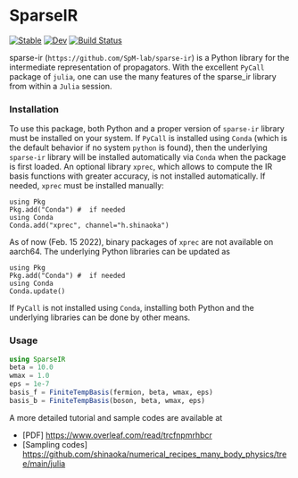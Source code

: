 # SparseIR

[![Stable](https://img.shields.io/badge/docs-stable-blue.svg)](https://shinaoka.github.io/SparseIR.jl/stable)
[![Dev](https://img.shields.io/badge/docs-dev-blue.svg)](https://shinaoka.github.io/SparseIR.jl/dev)
[![Build Status](https://github.com/shinaoka/SparseIR.jl/actions/workflows/CI.yml/badge.svg?branch=main)](https://github.com/shinaoka/SparseIR.jl/actions/workflows/CI.yml?query=branch%3Amain)

sparse-ir (`https://github.com/SpM-lab/sparse-ir`) is a Python library for the intermediate representation of propagators.
With the excellent `PyCall` package of `julia`, one can use the
many features of the sparse_ir library from within a `Julia` session.

### Installation

To use this package, both Python and a proper version of `sparse-ir` library must be
installed on your system.
If `PyCall` is installed using `Conda`
(which is the default behavior if no system `python` is found), then the
underlying `sparse-ir` library will be installed automatically via `Conda` when the
package is first loaded.
An optional library `xprec`, which allows to compute the IR basis functions with greater accuracy, is not installed automatically.
If needed, `xprec`  must be installed manually:

```
using Pkg
Pkg.add("Conda") #  if needed
using Conda
Conda.add("xprec", channel="h.shinaoka")
```

As of now (Feb. 15 2022), binary packages of `xprec` are not available on aarch64.
The underlying Python libraries can be updated as
```
using Pkg
Pkg.add("Conda") #  if needed
using Conda
Conda.update()
```

If `PyCall` is not installed using `Conda`, installing both Python and the underlying libraries can be done by other means.



### Usage

```Julia
using SparseIR
beta = 10.0
wmax = 1.0
eps = 1e-7
basis_f = FiniteTempBasis(fermion, beta, wmax, eps)
basis_b = FiniteTempBasis(boson, beta, wmax, eps)
```

A more detailed tutorial and sample codes are available at

* [PDF] https://www.overleaf.com/read/trcfnpmrhbcr
* [Sampling codes] https://github.com/shinaoka/numerical_recipes_many_body_physics/tree/main/julia

